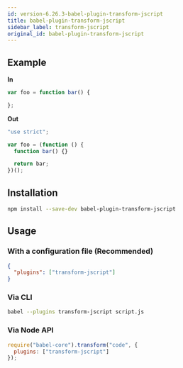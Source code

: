 ```yaml
---
id: version-6.26.3-babel-plugin-transform-jscript
title: babel-plugin-transform-jscript
sidebar_label: transform-jscript
original_id: babel-plugin-transform-jscript
---
```


## Example

**In**

```javascript
var foo = function bar() {

};
```

**Out**

```javascript
"use strict";

var foo = (function () {
  function bar() {}

  return bar;
})();
```

## Installation

```sh
npm install --save-dev babel-plugin-transform-jscript
```

## Usage

### With a configuration file (Recommended)

```json
{
  "plugins": ["transform-jscript"]
}
```

### Via CLI

```sh
babel --plugins transform-jscript script.js
```

### Via Node API

```javascript
require("babel-core").transform("code", {
  plugins: ["transform-jscript"]
});
```

